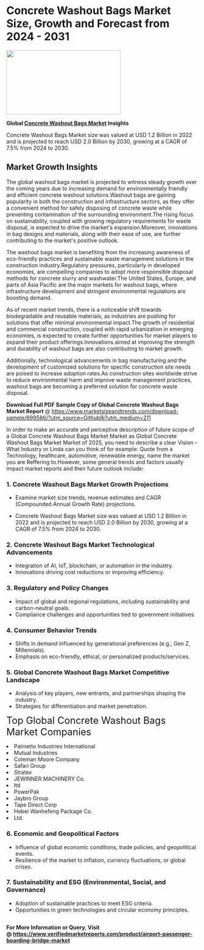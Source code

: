 <H1>Concrete Washout Bags Market Size, Growth and Forecast from 2024 - 2031</H1><img class="aligncenter size-medium wp-image-584254" src="https://thirdeyenews.in/wp-content/uploads/2024/09/Global-Market-Research-300x168.jpeg" alt="" width="300" height="168" /><p><strong>Global&nbsp;<a href="https://www.marketsizeandtrends.com/download-sample/699586/?utm_source=Github8j?utm_medium=211">Concrete Washout Bags Market</a> Insights</strong></p><p>Concrete Washout Bags Market size was valued at USD 1.2 Billion in 2022 and is projected to reach USD 2.0 Billion by 2030, growing at a CAGR of 7.5% from 2024 to 2030.</p><p><h2>Market Growth Insights</h2> <p>The global washout bags market is projected to witness steady growth over the coming years due to increasing demand for environmentally friendly and efficient concrete washout solutions.Washout bags are gaining popularity in both the construction and infrastructure sectors, as they offer a convenient method for safely disposing of concrete waste while preventing contamination of the surrounding environment.The rising focus on sustainability, coupled with growing regulatory requirements for waste disposal, is expected to drive the market's expansion.Moreover, innovations in bag designs and materials, along with their ease of use, are further contributing to the market's positive outlook.</p> <p>The washout bags market is benefiting from the increasing awareness of eco-friendly practices and sustainable waste management solutions in the construction industry.Regulatory pressures, particularly in developed economies, are compelling companies to adopt more responsible disposal methods for concrete slurry and washwater.The United States, Europe, and parts of Asia Pacific are the major markets for washout bags, where infrastructure development and stringent environmental regulations are boosting demand.</p> <p>As of recent market trends, there is a noticeable shift towards biodegradable and reusable materials, as industries are pushing for solutions that offer minimal environmental impact.The growth of residential and commercial construction, coupled with rapid urbanization in emerging economies, is expected to create further opportunities for market players to expand their product offerings.Innovations aimed at improving the strength and durability of washout bags are also contributing to market growth.</p> <p>Additionally, technological advancements in bag manufacturing and the development of customized solutions for specific construction site needs are poised to increase adoption rates.As construction sites worldwide strive to reduce environmental harm and improve waste management practices, washout bags are becoming a preferred solution for concrete waste disposal.</p> <p><span class=""><strong>Download Full PDF Sample Copy of Global Concrete Washout Bags Market Report</strong> @ <a href="https://www.marketsizeandtrends.com/download-sample/699586/?utm_source=Github8j?utm_medium=211" target="_blank">https://www.marketsizeandtrends.com/download-sample/699586/?utm_source=Github8j?utm_medium=211</a></span></p><p>In order to make an accurate and perceptive description of future scope of a Global&nbsp;Concrete Washout Bags Market Market as Global&nbsp;Concrete Washout Bags Market Market of 2025, you need to describe a clear Vision &ndash; What Industry or Linda can you think of for example: Quote from a Technology, healthcare, automotive, renewable energy, name the market you are Reffering to.However, some general trends and factors usually impact market reports and their future outlook include:</p><h3>1.&nbsp;<strong>Concrete Washout Bags Market Growth Projections</strong></h3><ul><li>Examine market size trends, revenue estimates and CAGR (Compounded Annual Growth Rate) projections.</li><li><p>Concrete Washout Bags Market size was valued at USD 1.2 Billion in 2022 and is projected to reach USD 2.0 Billion by 2030, growing at a CAGR of 7.5% from 2024 to 2030.</p></li></ul><h3>2.&nbsp;<strong>Concrete Washout Bags Market Technological Advancements</strong></h3><ul><li>Integration of AI, IoT, blockchain, or automation in the industry.</li><li>Innovations driving cost reductions or improving efficiency.</li></ul><h3>3.&nbsp;<strong>Regulatory and Policy Changes</strong></h3><ul><li>Impact of global and regional regulations, including sustainability and carbon-neutral goals.</li><li>Compliance challenges and opportunities tied to government initiatives.</li></ul><h3>4.&nbsp;<strong>Consumer Behavior Trends</strong></h3><ul><li>Shifts in demand influenced by generational preferences (e.g., Gen Z, Millennials).</li><li>Emphasis on eco-friendly, ethical, or personalized products/services.</li></ul><h3>5.&nbsp;<strong>Global Concrete Washout Bags Market Competitive Landscape</strong></h3><ul><li>Analysis of key players, new entrants, and partnerships shaping the industry.</li><li>Strategies for differentiation and market penetration.</li></ul><p data-pm-slice="1 1 []"><span style="color: inherit; font-family: inherit; font-size: 25px;">Top Global Concrete Washout Bags Market Companies</span></p><div class="" data-test-id=""><p><li>Palmetto Industries International</li><li> Mutual Industries</li><li> Coleman Moore Company</li><li> Safari Group</li><li> Stratex</li><li> JEWINNER MACHINERY Co.</li><li>ltd</li><li> PowerPak</li><li> Jaybro Group</li><li> Tape Direct Corp</li><li> Hebei Wanhefeng Package Co.</li><li> Ltd.</li></p></div><h3>6.&nbsp;<strong>Economic and Geopolitical Factors</strong></h3><ul><li>Influence of global economic conditions, trade policies, and geopolitical events.</li><li>Resilience of the market to inflation, currency fluctuations, or global crises.</li></ul><h3>7.&nbsp;<strong>Sustainability and ESG (Environmental, Social, and Governance)</strong></h3><ul><li>Adoption of sustainable practices to meet ESG criteria.</li><li>Opportunities in green technologies and circular economy principles.</li></ul><h2><strong style="font-size: 14px;">For More Information or Query, Visit @&nbsp;</strong><a style="background-color: #ffffff; font-size: 14px;" href="https://www.marketsizeandtrends.com/report/concrete-washout-bags-market/" target="_blank">https://www.verifiedmarketreports.com/product/airport-passenger-boarding-bridge-market</a></h2>